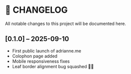 # 📝 CHANGELOG

All notable changes to this project will be documented here.

## [0.1.0] – 2025-09-10
- First public launch of adrianne.me
- Colophon page added
- Mobile responsiveness fixes
- Leaf border alignment bug squashed 🐞🍁
